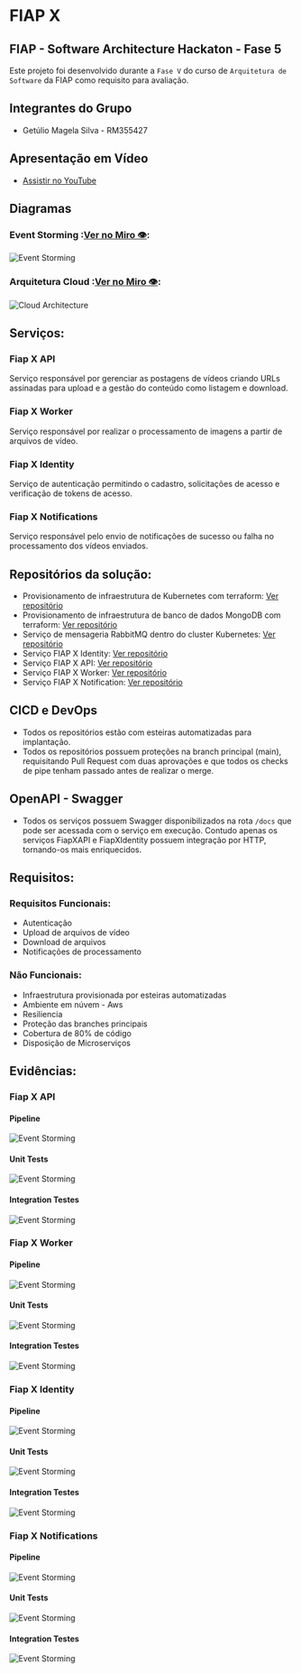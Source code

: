 # FIAP X

## FIAP - Software Architecture Hackaton - Fase 5

Este projeto foi desenvolvido durante a `Fase V` do curso de `Arquitetura de Software` da FIAP como requisito para avaliação.

## Integrantes do Grupo

- Getúlio Magela Silva - RM355427

## Apresentação em Vídeo

- [Assistir no YouTube](link:TODO)

## Diagramas

### Event Storming :[Ver no Miro 👁️](https://miro.com/app/board/o9J_lHsdpmE=/?moveToWidget=3458764614656328237&cot=10):

![Event Storming](../resources/event-storming.png)

### Arquitetura Cloud :[Ver no Miro 👁️](https://miro.com/app/board/o9J_lHsdpmE=/?moveToWidget=3458764614649572419&cot=10):

![Cloud Architecture](../resources/cloud-architecture.png)

## Serviços:

### Fiap X API

Serviço responsável por gerenciar as postagens de vídeos criando URLs assinadas para upload e a gestão do conteúdo como listagem e download.

### Fiap X Worker

Serviço responsável por realizar o processamento de imagens a partir de arquivos de vídeo.

### Fiap X Identity

Serviço de autenticação permitindo o cadastro, solicitações de acesso e verificação de tokens de acesso.

### Fiap X Notifications

Serviço responsável pelo envio de notificações de sucesso ou falha no processamento dos vídeos enviados.

## Repositórios da solução:

- Provisionamento de infraestrutura de Kubernetes com terraform: [Ver repositório](link:TODO)
- Provisionamento de infraestrutura de banco de dados MongoDB com terraform: [Ver repositório](link:TODO)
- Serviço de mensageria RabbitMQ dentro do cluster Kubernetes: [Ver repositório](link:TODO)
- Serviço FIAP X Identity: [Ver repositório](https://github.com/fiap-7soat-hacka-g31/soat7-hacka-fiap-x-identity)
- Serviço FIAP X API: [Ver repositório](https://github.com/fiap-7soat-hacka-g31/soat7-hacka-fiap-x-api)
- Serviço FIAP X Worker: [Ver repositório](https://github.com/fiap-7soat-hacka-g31/soat7-hacka-fiap-x-worker)
- Serviço FIAP X Notification: [Ver repositório](https://github.com/fiap-7soat-hacka-g31/soat7-hacka-fiap-x-notifications)

## CICD e DevOps

- Todos os repositórios estão com esteiras automatizadas para implantação.
- Todos os repositórios possuem proteções na branch principal (main), requisitando Pull Request com duas aprovações e que todos os checks de pipe tenham passado antes de realizar o merge.

## OpenAPI - Swagger

- Todos os serviços possuem Swagger disponibilizados na rota `/docs` que pode ser acessada com o serviço em execução. Contudo apenas os serviços FiapXAPI e FiapXIdentity possuem integração por HTTP, tornando-os mais enriquecidos.

## Requisitos:

### Requisitos Funcionais:

- Autenticação
- Upload de arquivos de vídeo
- Download de arquivos
- Notificações de processamento

### Não Funcionais:

- Infraestrutura provisionada por esteiras automatizadas
- Ambiente em núvem - Aws
- Resiliencia
- Proteção das branches principais
- Cobertura de 80% de código
- Disposição de Microserviços

## Evidências:

### Fiap X API

#### Pipeline
![Event Storming](../resources/evidence/fiap-x-api-pipeline.png)

#### Unit Tests

![Event Storming](../resources/evidence/fiap-x-api-unit-test.png)

#### Integration Testes

![Event Storming](../resources/evidence/fiap-x-api-integration-test.png)

### Fiap X Worker

#### Pipeline
![Event Storming](../resources/evidence/fiap-x-worker-pipeline.png)

#### Unit Tests

![Event Storming](../resources/evidence/fiap-x-worker-unit-test.png)

#### Integration Testes

![Event Storming](../resources/evidence/fiap-x-worker-integration-test.png)

### Fiap X Identity

#### Pipeline
![Event Storming](../resources/evidence/fiap-x-identity-pipeline.png)

#### Unit Tests

![Event Storming](../resources/evidence/fiap-x-identity-unit-test.png)

#### Integration Testes

![Event Storming](../resources/evidence/fiap-x-identity-integration-test.png)

### Fiap X Notifications

#### Pipeline
![Event Storming](../resources/evidence/fiap-x-notifications-pipeline.png)

#### Unit Tests

![Event Storming](../resources/evidence/fiap-x-notifications-unit-test.png)

#### Integration Testes

![Event Storming](../resources/evidence/fiap-x-notifications-integration-test.png)